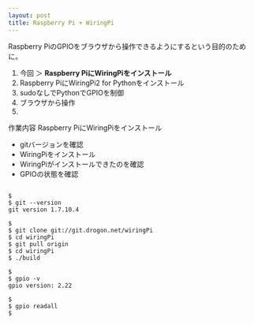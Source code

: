 ```yaml
---
layout: post
title: Raspberry Pi + WiringPi
---
```

Raspberry PiのGPIOをブラウザから操作できるようにするという目的のために。

1. 今回 ＞ __Raspberry PiにWiringPiをインストール__
2. Raspberry PiにWiringPi2 for Pythonをインストール
3. sudoなしでPythonでGPIOを制御
4. ブラウザから操作
5. 


作業内容
Raspberry PiにWiringPiをインストール

+ gitバージョンを確認
+ WiringPiをインストール
+ WiringPiがインストールできたのを確認
+ GPIOの状態を確認


```

$
$ git --version
git version 1.7.10.4

$
$ git clone git://git.drogon.net/wiringPi
$ cd wiringPi
$ git pull origin
$ cd wiringPi
$ ./build

$
$ gpio -v
gpio version: 2.22

$
$ gpio readall
$


```

